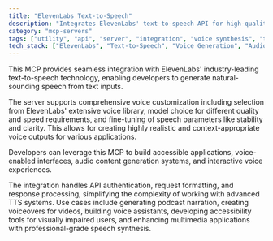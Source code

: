 ```yaml
---
title: "ElevenLabs Text-to-Speech"
description: "Integrates ElevenLabs' text-to-speech API for high-quality, customizable voice generation with voice selection and model controls."
category: "mcp-servers"
tags: ["utility", "api", "server", "integration", "voice synthesis", "text-to-speech", "accessibility"]
tech_stack: ["ElevenLabs", "Text-to-Speech", "Voice Generation", "Audio Synthesis", "API Integration", "Voice Library"]
---
```


This MCP provides seamless integration with ElevenLabs' industry-leading text-to-speech technology, enabling developers to generate natural-sounding speech from text inputs. 

The server supports comprehensive voice customization including selection from ElevenLabs' extensive voice library, model choice for different quality and speed requirements, and fine-tuning of speech parameters like stability and clarity. This allows for creating highly realistic and context-appropriate voice outputs for various applications.

Developers can leverage this MCP to build accessible applications, voice-enabled interfaces, audio content generation systems, and interactive voice experiences. 

The integration handles API authentication, request formatting, and response processing, simplifying the complexity of working with advanced TTS systems. Use cases include generating podcast narration, creating voiceovers for videos, building voice assistants, developing accessibility tools for visually impaired users, and enhancing multimedia applications with professional-grade speech synthesis.